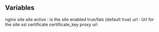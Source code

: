 

Variables
---------

nginx
    site
        site
        active         : is the site enabled true/fals (default true)
        url            : Url for the site
        ssl
            certificate
            certificate_key
        proxy
            url
